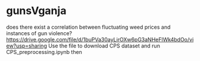 # gunsVganja
does there exist a correlation between fluctuating weed prices and instances of gun violence?
https://drive.google.com/file/d/1buPVa30ayLirOXw6pG3aNHeFlWk4bdOo/view?usp=sharing
Use the file to download CPS dataset and run CPS_preprocessing.ipynb then
